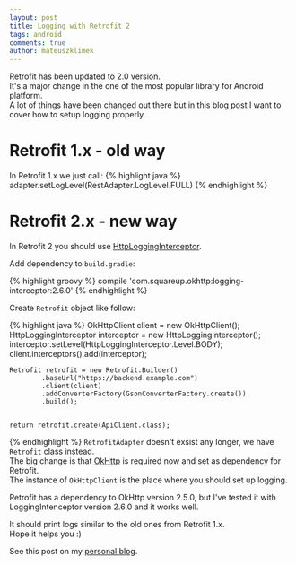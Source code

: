 ```yaml
---
layout: post
title: Logging with Retrofit 2
tags: android
comments: true
author: mateuszklimek
---
```


Retrofit has been updated to 2.0 version.<br/>
It's a major change in the one of the most popular library for Android platform.</br>
A lot of things have been changed out there but in this blog post I want to cover how to setup logging properly.

# Retrofit 1.x - old way
In Retrofit 1.x we just call:
{% highlight java %}
	adapter.setLogLevel(RestAdapter.LogLevel.FULL)
{% endhighlight %}

# Retrofit 2.x - new way
In Retrofit 2 you should use [HttpLoggingInterceptor](https://github.com/square/okhttp/blob/master/okhttp-logging-interceptor/src/main/java/com/squareup/okhttp/logging/HttpLoggingInterceptor.java).

Add dependency to `build.gradle`:

{% highlight groovy %}
compile 'com.squareup.okhttp:logging-interceptor:2.6.0'
{% endhighlight %}

Create `Retrofit` object like follow:

{% highlight java %}
	OkHttpClient client = new OkHttpClient();
	HttpLoggingInterceptor interceptor = new HttpLoggingInterceptor();
	interceptor.setLevel(HttpLoggingInterceptor.Level.BODY);
	client.interceptors().add(interceptor);

	Retrofit retrofit = new Retrofit.Builder()
	        .baseUrl("https://backend.example.com")
	        .client(client)
	        .addConverterFactory(GsonConverterFactory.create())
	        .build();


	return retrofit.create(ApiClient.class);
{% endhighlight %}
`RetrofitAdapter` doesn't exsist any longer, we have `Retrofit` class instead. <br/>
The big change is that [OkHttp](http://square.github.io/okhttp/) is required now and set as dependency for Retrofit.<br/>
The instance of `OkHttpClient` is the place where you should set up logging.

Retrofit has a dependency to OkHttp version 2.5.0, but I've tested it with LoggingIntenceptor version 2.6.0 and it works well.

It should print logs similar to the old ones from Retrofit 1.x.<br />
Hope it helps you :)

See this post on my [personal blog](http://mklimek.github.io/logging-with-retrofit2/).



